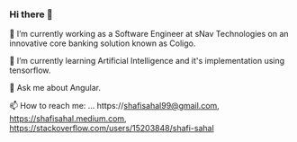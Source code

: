 ### Hi there 👋
🔭 I’m currently working as a Software Engineer at sNav Technologies on an innovative core banking solution known as Coligo.

🌱 I’m currently learning Artificial Intelligence and it's implementation using tensorflow.

💬 Ask me about Angular.

📫 How to reach me: ... https://shafisahal99@gmail.com, https://shafisahal.medium.com, https://stackoverflow.com/users/15203848/shafi-sahal

<!--
**shafi-sahal/shafi-sahal** is a ✨ _special_ ✨ repository because its `README.md` (this file) appears on your GitHub profile.

Here are some ideas to get you started:

- 🔭 I’m currently working on ...
- 🌱 I’m currently learning ...
- 👯 I’m looking to collaborate on ...
- 🤔 I’m looking for help with ...
- 💬 Ask me about ...
- 📫 How to reach me: ...
- 😄 Pronouns: ...
- ⚡ Fun fact: ...
-->
